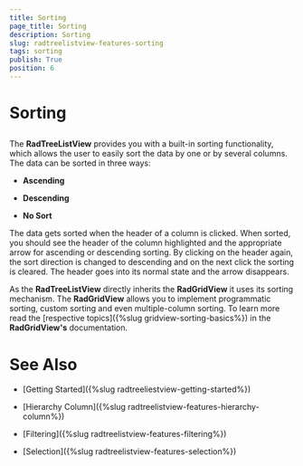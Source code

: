 ```yaml
---
title: Sorting
page_title: Sorting
description: Sorting
slug: radtreelistview-features-sorting
tags: sorting
publish: True
position: 6
---
```


# Sorting



## 

The __RadTreeListView__ provides you with a built-in sorting functionality, which allows the user to easily sort the data by one or by several columns. The data can be sorted in three ways:

* __Ascending__

* __Descending__

* __No Sort__

The data gets sorted when the header of a column is clicked. When sorted, you should see the header of the column highlighted and the appropriate arrow for ascending or descending sorting. By clicking on the header again, the sort direction is changed to descending and on the next click the sorting is cleared. The header goes into its normal state and the arrow disappears.

As the __RadTreeListView__ directly inherits the __RadGridView__ it uses its sorting mechanism. The __RadGridView__ allows you to implement programmatic sorting, custom sorting and even multiple-column sorting. To learn more read the 
        [respective topics]({%slug gridview-sorting-basics%}) in the __RadGridView's__ documentation.

# See Also

 * [Getting Started]({%slug radtreeliestview-getting-started%})

 * [Hierarchy Column]({%slug radtreelistview-features-hierarchy-column%})

 * [Filtering]({%slug radtreelistview-features-filtering%})

 * [Selection]({%slug radtreelistview-features-selection%})
